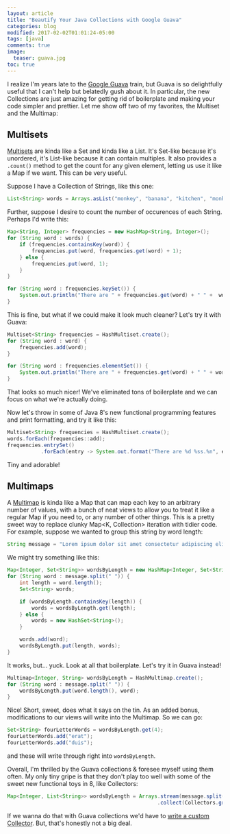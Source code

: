 ```yaml
---
layout: article
title: "Beautify Your Java Collections with Google Guava"
categories: blog
modified: 2017-02-02T01:01:24-05:00
tags: [java]
comments: true
image:
  teaser: guava.jpg
toc: true
---
```


I realize I'm years late to the [Google Guava](https://github.com/google/guava) train, but Guava is so delightfully useful that I can't help but belatedly gush about it. In particular, the new Collections are just amazing for getting rid of boilerplate and making your code simpler and prettier. Let me show off two of my favorites, the Multiset and the Multimap:

<!--include toc.html -->

## Multisets

[Multisets](https://github.com/google/guava/wiki/NewCollectionTypesExplained#multiset) are kinda like a Set and kinda like a List. It's Set-like because it's unordered, it's List-like because it can contain multiples. It also provides a `.count()` method to get the count for any given element, letting us use it like a Map if we want. This can be very useful.

Suppose I have a Collection of Strings, like this one:

```java
List<String> words = Arrays.asList("monkey", "banana", "kitchen", "monkey", "monkey", "banana", "kitchen");
```

Further, suppose I desire to count the number of occurences of each String. Perhaps I'd write this:

```java
Map<String, Integer> frequencies = new HashMap<String, Integer>();
for (String word : words) {
    if (frequencies.containsKey(word)) {
        frequencies.put(word, frequencies.get(word) + 1);
    } else {
        frequencies.put(word, 1);
    }
}

for (String word : frequencies.keySet()) {
    System.out.println("There are " + frequencies.get(word) + " " +  word + "s.");
}
```

This is fine, but what if we could make it look much cleaner? Let's try it with Guava:

```java
Multiset<String> frequencies = HashMultiset.create();
for (String word : word) {
    frequencies.add(word);
}

for (String word : frequencies.elementSet()) {
    System.out.println("There are " + frequencies.get(word) + " " + word + "s.");
}

```

That looks so much nicer! We've eliminated tons of boilerplate and we can focus on what we're actually doing.

Now let's throw in some of Java 8's new functional programming features and print formatting, and try it like this:

```java
Multiset<String> frequencies = HashMultiset.create();
words.forEach(frequencies::add);
frequencies.entrySet()
           .forEach(entry -> System.out.format("There are %d %ss.%n", entry.getCount(), entry.getElement()));
```

Tiny and adorable!

## Multimaps

A [Multimap](https://github.com/google/guava/wiki/NewCollectionTypesExplained#multimap) is kinda like a Map that can map each key to an arbitrary number of values, with a bunch of neat views to allow you to treat it like a regular Map if you need to, or any number of other things. This is a pretty sweet way to replace clunky Map<K, Collection<V>> iteration with tidier code. For example, suppose we wanted to group this string by word length:

```java
String message = "Lorem ipsum dolor sit amet consectetur adipiscing elit Quisque vel enim id neque semper convallis vel vulputate nunc";
```

We might try something like this:

```java
Map<Integer, Set<String>> wordsByLength = new HashMap<Integer, Set<String>>();
for (String word : message.split(" ")) {
    int length = word.length();
    Set<String> words;

    if (wordsByLength.containsKey(length)) {
        words = wordsByLength.get(length);
    } else {
        words = new HashSet<String>();
    }

    words.add(word);
    wordsByLength.put(length, words);
}
```

It works, but... yuck. Look at all that boilerplate. Let's try it in Guava instead!

```java
Multimap<Integer, String> wordsByLength = HashMultimap.create();
for (String word : message.split(" ")) {
    wordsByLength.put(word.length(), word);
}
```

Nice! Short, sweet, does what it says on the tin. As an added bonus, modifications to our views will write into the Multimap. So we can go:

```java
Set<String> fourLetterWords = wordsByLength.get(4);
fourLetterWords.add("erat");
fourLetterWords.add("duis");
```

and these will write through right into `wordsByLength`.

Overall, I'm thrilled by the Guava collections & foresee myself using them often. My only tiny gripe is that they don't play too well with some of the sweet new functional toys in 8, like Collectors:

```java
Map<Integer, List<String>> wordsByLength = Arrays.stream(message.split(" "))
                                                 .collect(Collectors.groupingBy(String::length));
```

If we wanna do that with Guava collections we'd have to [write a custom Collector](http://www.nurkiewicz.com/2014/07/introduction-to-writing-custom.html). But, that's honestly not a big deal.
